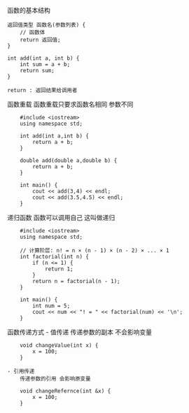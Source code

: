 函数的基本结构
```
返回值类型 函数名(参数列表) {
	// 函数体
	return 返回值;
}
```

```
int add(int a, int b) {
	int sum = a + b;
	return sum;
}

return : 返回结果给调用者
```

函数重载
	函数重载只要求函数名相同 参数不同
```
	#include <iostream>
	using namespace std;
	
	int add(int a,int b) {
		return a + b;
	}
	
	double add(double a,double b) {
		return a + b;
	}
	
	int main() {
		cout << add(3,4) << endl;
		cout << add(3.5,4.5) << endl;
	}
```

递归函数
	函数可以调用自己 这叫做递归
```
	#include <iostream>
	using namespace std;
	
	// 计算阶层: n! = n × (n - 1) × (n - 2) × ... × 1
	int factorial(int n) {
		if (n <= 1) {
			return 1;
		}
		return n = factorial(n - 1);
	}
	
	int main() {
		int num = 5;
		cout << num << "! = " << factorial(num) << '\n';
	}
```

函数传递方式
	- 值传递
		传递参数的副本 不会影响变量
```
	void changeValue(int x) {
		x = 100;
	}
```
	- 引用传递
		传递参数的引用 会影响原变量
```
	void changeRefernce(int &x) {
		x = 100;
	}
```